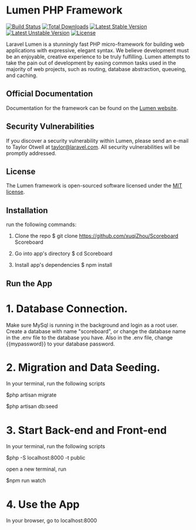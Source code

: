 # Lumen PHP Framework

[![Build Status](https://travis-ci.org/laravel/lumen-framework.svg)](https://travis-ci.org/laravel/lumen-framework)
[![Total Downloads](https://poser.pugx.org/laravel/lumen-framework/d/total.svg)](https://packagist.org/packages/laravel/lumen-framework)
[![Latest Stable Version](https://poser.pugx.org/laravel/lumen-framework/v/stable.svg)](https://packagist.org/packages/laravel/lumen-framework)
[![Latest Unstable Version](https://poser.pugx.org/laravel/lumen-framework/v/unstable.svg)](https://packagist.org/packages/laravel/lumen-framework)
[![License](https://poser.pugx.org/laravel/lumen-framework/license.svg)](https://packagist.org/packages/laravel/lumen-framework)

Laravel Lumen is a stunningly fast PHP micro-framework for building web applications with expressive, elegant syntax. We believe development must be an enjoyable, creative experience to be truly fulfilling. Lumen attempts to take the pain out of development by easing common tasks used in the majority of web projects, such as routing, database abstraction, queueing, and caching.

## Official Documentation

Documentation for the framework can be found on the [Lumen website](https://lumen.laravel.com/docs).

## Security Vulnerabilities

If you discover a security vulnerability within Lumen, please send an e-mail to Taylor Otwell at taylor@laravel.com. All security vulnerabilities will be promptly addressed.

## License

The Lumen framework is open-sourced software licensed under the [MIT license](https://opensource.org/licenses/MIT).


## Installation

run the following commands:
1. Clone the repo
$ git clone https://github.com/xuqiZhou/Scoreboard Scoreboard

2. Go into app's directory
$ cd Scoreboard

3. Install app's dependencies
$ npm install

## Run the App

# 1. Database Connection.
Make sure MySql is running in the background and login as a root user.
Create a database with name "scoreboard", or change the database name in the .env file to the database you have.
Also in the .env file, change {{mypassword}} to your database password.

# 2. Migration and Data Seeding.
In your terminal, run the following scripts

$php artisan migrate

$php artisan db:seed

# 3. Start Back-end and Front-end
In your terminal, run the following scripts

$php -S localhost:8000 -t public

open a new terminal, run

$npm run watch

# 4. Use the App
In your browser, go to localhost:8000





